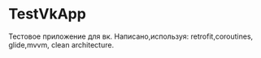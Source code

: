 # TestVkApp

Тестовое приложение для вк. Написано,используя: retrofit,coroutines, glide,mvvm, clean architecture.
